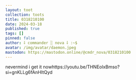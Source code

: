 ```yaml
---
layout: toot
collection: toots
title: 0318210100
date: 2024-03-18
published: true
tags: []
pinned: false
author: ⸸ commander ░ nova ⸸ :~$
avatar: /img/avatar/daemon.jpeg
mastodon: https://mastodon.online/@cmdr_nova/0318210100
---
```


nevermind i get it nowhttps://youtu.be/THNEolxBmso?si=gnKLLg6fAnHItQyd
